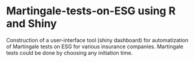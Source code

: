 # Martingale-tests-on-ESG using R and Shiny
Construction of a user-interface tool (shiny dashboard) for automatization of Martingale tests on ESG for various insurance companies.
Martingale tests could be done by choosing any initiation time.
